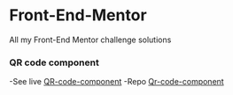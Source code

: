 # Front-End-Mentor
All my Front-End Mentor challenge solutions

### QR code component
-See live [QR-code-component](https://adammzkr.github.io/Front-End-Mentor/QR-code-component/index.html)
-Repo [Qr-code-component](https://github.com/AdamMzkr/Front-End-Mentor/tree/main/QR-code-component)
 

